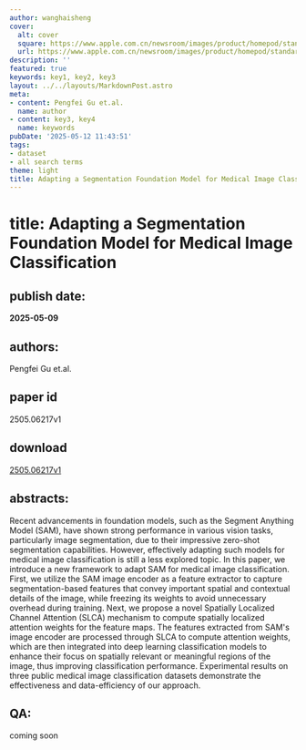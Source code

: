 ```yaml
---
author: wanghaisheng
cover:
  alt: cover
  square: https://www.apple.com.cn/newsroom/images/product/homepod/standard/Apple-HomePod-hero-230118_big.jpg.large_2x.jpg
  url: https://www.apple.com.cn/newsroom/images/product/homepod/standard/Apple-HomePod-hero-230118_big.jpg.large_2x.jpg
description: ''
featured: true
keywords: key1, key2, key3
layout: ../../layouts/MarkdownPost.astro
meta:
- content: Pengfei Gu et.al.
  name: author
- content: key3, key4
  name: keywords
pubDate: '2025-05-12 11:43:51'
tags:
- dataset
- all search terms
theme: light
title: Adapting a Segmentation Foundation Model for Medical Image Classification
---
```


# title: Adapting a Segmentation Foundation Model for Medical Image Classification 
## publish date: 
**2025-05-09** 
## authors: 
  Pengfei Gu et.al. 
## paper id
2505.06217v1
## download
[2505.06217v1](http://arxiv.org/abs/2505.06217v1)
## abstracts:
Recent advancements in foundation models, such as the Segment Anything Model (SAM), have shown strong performance in various vision tasks, particularly image segmentation, due to their impressive zero-shot segmentation capabilities. However, effectively adapting such models for medical image classification is still a less explored topic. In this paper, we introduce a new framework to adapt SAM for medical image classification. First, we utilize the SAM image encoder as a feature extractor to capture segmentation-based features that convey important spatial and contextual details of the image, while freezing its weights to avoid unnecessary overhead during training. Next, we propose a novel Spatially Localized Channel Attention (SLCA) mechanism to compute spatially localized attention weights for the feature maps. The features extracted from SAM's image encoder are processed through SLCA to compute attention weights, which are then integrated into deep learning classification models to enhance their focus on spatially relevant or meaningful regions of the image, thus improving classification performance. Experimental results on three public medical image classification datasets demonstrate the effectiveness and data-efficiency of our approach.
## QA:
coming soon
